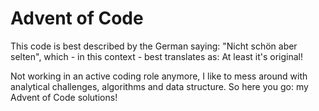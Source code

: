 # Advent of Code

This code is best described by the German saying: "Nicht schön aber selten", which - in this context - best translates as: At least it's original!

Not working in an active coding role anymore, I like to mess around with analytical challenges, algorithms and data structure. So here you go: my Advent of Code solutions!
